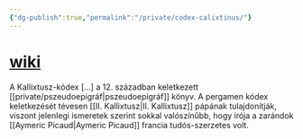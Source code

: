 ```yaml
---
{"dg-publish":true,"permalink":"/private/codex-calixtinus/"}
---
```


# [wiki](https://www.wikiwand.com/hu/Kallixtusz-k%C3%B3dex)

A Kallixtusz-kódex [...] a 12. században keletkezett [[private/pszeudoepigráf\|pszeudoepigráf]] könyv. A pergamen kódex keletkezését tévesen [[II. Kallixtusz\|II. Kallixtusz]] pápának tulajdonítják, viszont jelenlegi ismeretek szerint sokkal valószínűbb, hogy írója a zarándok [[Aymeric Picaud\|Aymeric Picaud]] francia tudós-szerzetes volt.